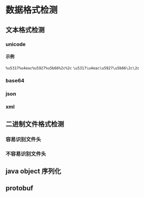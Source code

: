 # 数据格式检测
## 文本格式检测
### unicode
#### 示例
`%u5317%u4eac%u5927%u5b66%2c%2c`
`\u5317\u4eac\u5927\u5b66\2c\2c`
### base64
### json
### xml

## 二进制文件格式检测
### 容易识别文件头

### 不容易识别文件头
## java object 序列化
## protobuf
